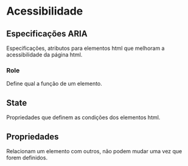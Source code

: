 # Acessibilidade

## Especificações ARIA

Especificações, atributos para elementos html que melhoram a acessibilidade da
página html.

### Role

Define qual a função de um elemento.

## State

Propriedades que definem as condições dos elementos html.

## Propriedades

Relacionam um elemento com outros, não podem mudar uma vez que forem definidos.
